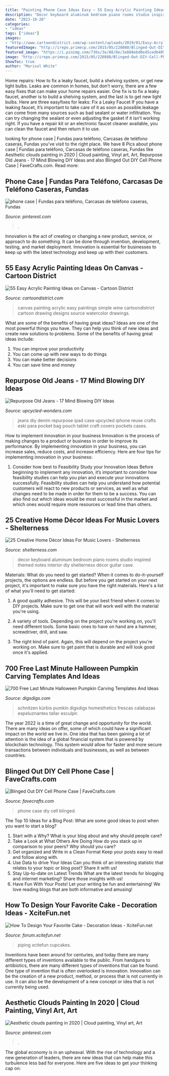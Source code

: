 ```yaml
---
title: "Painting Phone Case Ideas Easy ~ 55 Easy Acrylic Painting Ideas On Canvas"
description: "Decor keyboard aluminum bedroom piano rooms studio inspired themed notes interior diy shelterness décor guitar case"
date: "2023-10-20"
categories:
- "ideas"
tags: ["ideas"]
images:
- "http://www.cartoondistrict.com/wp-content/uploads/2019/01/Easy-Acrylic-Painting-Ideas-on-Canvas-15.jpg"
featuredImage: "http://irepo.primecp.com/2015/05/220880/Blinged-Out-DIY-Cell-Phone-Case_ExtraLarge1000_ID-1000877.jpg?v=1000877"
featured_image: "https://i.pinimg.com/736x/3e/88/8e/3e888ebd0e45cedb40510b2fbe08228a.jpg"
image: "http://irepo.primecp.com/2015/05/220880/Blinged-Out-DIY-Cell-Phone-Case_ExtraLarge1000_ID-1000877.jpg?v=1000877"
ShowToc: true
author: "Marisol White"
---
```



Home repairs: How to fix a leaky faucet, build a shelving system, or get new light bulbs.
Leaks are common in homes, but don’t worry, there are a few easy fixes that can make your home repairs easier. One fix is to fix a leaky faucet, another is to build a shelving system, and the last is to get new light bulbs. Here are three easyfixes for leaks: 
Fix a Leaky Faucet
If you have a leaking faucet, it’s important to take care of it as soon as possible.leakage can come from many sources such as bad sealant or water infiltration. You can try changing the sealant or even adjusting the gasket if it isn’t working right. If you have a repair kit or an electronic faucet cleaner available, you can clean the faucet and then return it to use.

	

		
looking for phone case | Fundas para teléfono, Carcasas de teléfono caseras, Fundas you've visit to the right place. We have 8 Pics about phone case | Fundas para teléfono, Carcasas de teléfono caseras, Fundas like Aesthetic clouds painting in 2020 | Cloud painting, Vinyl art, Art, Repurpose Old Jeans - 17 Mind Blowing DIY Ideas and also Blinged Out DIY Cell Phone Case | FaveCrafts.com. Read more:
		
    
## Phone Case | Fundas Para Teléfono, Carcasas De Teléfono Caseras, Fundas

<img loading=lazy src="https://i.pinimg.com/736x/65/54/49/6554498c0e52ad8e2ca93f2c3983316d.jpg" onerror="this.onerror=null;this.src='https://tse3.mm.bing.net/th?id=OIP.QK4O2M8oM9ieY2mBsWl0ZQHaJ3&amp;pid=15.1';" alt="phone case | Fundas para teléfono, Carcasas de teléfono caseras, Fundas">

_Source: pinterest.com_

>. 

	

Innovation is the act of creating or changing a new product, service, or approach to do something. It can be done through invention, development, testing, and market deployment. Innovation is essential for businesses to keep up with the latest technology and keep up with their customers.

    
## 55 Easy Acrylic Painting Ideas On Canvas - Cartoon District

<img loading=lazy src="http://www.cartoondistrict.com/wp-content/uploads/2019/01/Easy-Acrylic-Painting-Ideas-on-Canvas-15.jpg" onerror="this.onerror=null;this.src='https://tse3.mm.bing.net/th?id=OIP.EUmYt93vc-7Y8DWeZZ6nnAHaOu&amp;pid=15.1';" alt="55 Easy Acrylic Painting Ideas on Canvas - Cartoon District">

_Source: cartoondistrict.com_

>canvas painting acrylic easy paintings simple wine cartoondistrict cartoon drawing designs source watercolor drawings. 

	

What are some of the benefits of having great ideas?
Ideas are one of the most powerful things you have. They can help you think of new ideas and create new solutions to problems. Some of the benefits of having great ideas include: 
1. You can improve your productivity
2. You can come up with new ways to do things
3. You can make better decisions
4. You can save time and money

    
## Repurpose Old Jeans - 17 Mind Blowing DIY Ideas

<img loading=lazy src="http://www.upcycled-wonders.com/wp-content/uploads/2017/01/repurpose-old-jeans-handmade-ipad-denim-case-cheap-ideas.jpg" onerror="this.onerror=null;this.src='https://tse1.mm.bing.net/th?id=OIP.soRfc6Ha7AkrGNmGhgwGpQHaLH&amp;pid=15.1';" alt="Repurpose Old Jeans - 17 Mind Blowing DIY Ideas">

_Source: upcycled-wonders.com_

>jeans diy denim repurpose ipad case upcycled iphone reuse crafts eski para pocket bag pouch tablet craft covers pockets cases. 

	

How to implement innovation in your business
Innovation is the process of making changes to a product or business in order to improve its performance. By implementing innovation in your business, you can increase sales, reduce costs, and increase efficiency. Here are four tips for implementing innovation in your business:
1. Consider how best to Feasibility Study your Innovation Ideas
Before beginning to implement any innovation, it’s important to consider how feasibility studies can help you plan and execute your innovations successfully. Feasibility studies can help you understand how potential customers will react to new products or services, as well as what changes need to be made in order for them to be a success. You can also find out which ideas would be most successful in the market and which ones would require more resources or lead time than others.


    
## 25 Creative Home Décor Ideas For Music Lovers - Shelterness

<img loading=lazy src="http://i.shelterness.com/2016/08/26-keyboard-aluminum-wall-art.jpg" onerror="this.onerror=null;this.src='https://tse3.mm.bing.net/th?id=OIP.KN6OC2I4-_eX6yIQc68VcgAAAA&amp;pid=15.1';" alt="25 Creative Home Décor Ideas For Music Lovers - Shelterness">

_Source: shelterness.com_

>decor keyboard aluminum bedroom piano rooms studio inspired themed notes interior diy shelterness décor guitar case. 

	

Materials: What do you need to get started?
When it comes to do-it-yourself projects, the options are endless. But before you get started on your next project, it's important to make sure you have the right materials. Here's a list of what you'll need to get started:
1. A good quality adhesive. This will be your best friend when it comes to DIY projects. Make sure to get one that will work well with the material you're using.

2. A variety of tools. Depending on the project you're working on, you'll need different tools. Some basic ones to have on hand are a hammer, screwdriver, drill, and saw.

3. The right kind of paint. Again, this will depend on the project you're working on. Make sure to get paint that is durable and will look good once it's applied.


    
## 700 Free Last Minute Halloween Pumpkin Carving Templates And Ideas

<img loading=lazy src="https://www.digsdigs.com/photos/2011/10/700-free-last-minute-halloween-pumpkin-carving-templates-and-ideas-6-775x775.jpg" onerror="this.onerror=null;this.src='https://tse3.mm.bing.net/th?id=OIP.Ja4iOYbElBgKPHjawtaT-wHaHa&amp;pid=15.1';" alt="700 Free Last Minute Halloween Pumpkin Carving Templates And Ideas">

_Source: digsdigs.com_

>schnitzen kürbis pumkin digsdigs homesthetics frescas calabazas espeluznantes tallar esculpir. 

	

The year 2022 is a time of great change and opportunity for the world. There are many ideas on offer, some of which could have a significant impact on the world we live in. One idea that has been gaining a lot of attention is the idea of a global financial system that is powered by blockchain technology. This system would allow for faster and more secure transactions between individuals and businesses, as well as between countries.

    
## Blinged Out DIY Cell Phone Case | FaveCrafts.com

<img loading=lazy src="http://irepo.primecp.com/2015/05/220880/Blinged-Out-DIY-Cell-Phone-Case_ExtraLarge1000_ID-1000877.jpg?v=1000877" onerror="this.onerror=null;this.src='https://tse2.mm.bing.net/th?id=OIP.kqYYAA-TQsWLpf8r1ol8iAHaJ3&amp;pid=15.1';" alt="Blinged Out DIY Cell Phone Case | FaveCrafts.com">

_Source: favecrafts.com_

>phone case diy cell blinged. 

	

The Top 10 Ideas for a Blog Post: What are some good ideas to post when you want to start a blog?
1. Start with a Why?
What is your blog about and why should people care? 
2. Take a Look at What Others Are Doing
How do you stack up in comparison to your peers? Why should you care? 
3. Get organized and Write in a Clean Format
Keep your posts easy to read and follow along with. 
4. Use Data to drive Your Ideas
Can you think of an interesting statistic that relates to your topic or blog post? Share it with us! 
5. Stay Up-to-date on Latest Trends
What are the latest trends for blogging and internet marketing? Share those insights with us! 
6. Have Fun With Your Posts!
Let your writing be fun and entertaining! We love reading blogs that are both informative and amusing!

    
## How To Design Your Favorite Cake - Decoration Ideas - XciteFun.net

<img loading=lazy src="https://img.xcitefun.net/users/2014/07/359398,xcitefun-cake-decoration-12.jpg" onerror="this.onerror=null;this.src='https://tse3.mm.bing.net/th?id=OIP.VdPdESXgaAE7LdtacEkEFAHaJ4&amp;pid=15.1';" alt="How To Design Your Favorite Cake - Decoration Ideas - XciteFun.net">

_Source: forum.xcitefun.net_

>piping xcitefun cupcakes. 

	

Inventions have been around for centuries, and today there are many different types of inventions available to the public. From handguns to antibiotics, there are many different types of inventions that can be found. One type of invention that is often overlooked is innovation. Innovation can be the creation of a new product, method, or process that is not currently in use. It can also be the development of a new concept or idea that is not currently being used.

    
## Aesthetic Clouds Painting In 2020 | Cloud Painting, Vinyl Art, Art

<img loading=lazy src="https://i.pinimg.com/736x/3e/88/8e/3e888ebd0e45cedb40510b2fbe08228a.jpg" onerror="this.onerror=null;this.src='https://tse4.mm.bing.net/th?id=OIP.-4WkJLZImDtW_QUGMDwKYgHaJ4&amp;pid=15.1';" alt="Aesthetic clouds painting in 2020 | Cloud painting, Vinyl art, Art">

_Source: pinterest.com_

>. 

	

The global economy is in an upheaval. With the rise of technology and a new generation of leaders, there are new ideas that can help make this turbulence less bad for everyone. Here are five ideas to get your thinking cap on: 

